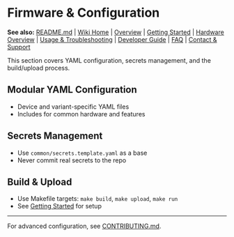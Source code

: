 
# Firmware & Configuration

**See also:** [README.md](README.md) | [Wiki Home](Home.md) | [Overview](Overview.md) | [Getting Started](Getting-Started.md) | [Hardware Overview](Hardware-Overview.md) | [Usage & Troubleshooting](Usage-and-Troubleshooting.md) | [Developer Guide](Developer-Guide.md) | [FAQ](FAQ.md) | [Contact & Support](Contact-and-Support.md)

This section covers YAML configuration, secrets management, and the build/upload process.

## Modular YAML Configuration
- Device and variant-specific YAML files
- Includes for common hardware and features

## Secrets Management
- Use `common/secrets.template.yaml` as a base
- Never commit real secrets to the repo

## Build & Upload
- Use Makefile targets: `make build`, `make upload`, `make run`
- See [Getting Started](Getting-Started.md) for setup

---
For advanced configuration, see [CONTRIBUTING.md](CONTRIBUTING.md).
